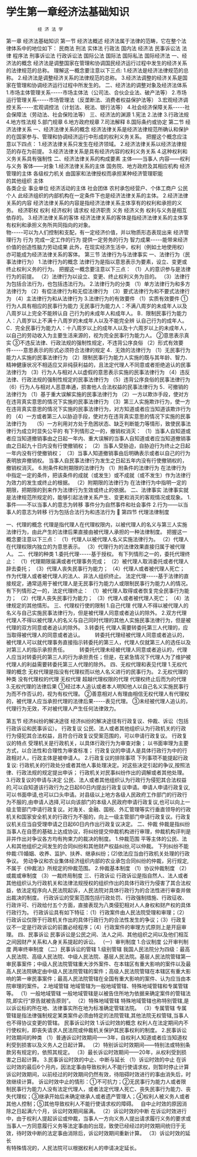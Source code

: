 # 学生第一章经济法基础知识

                经 济 法 学第一章  经济法基础知识第一节 经济法概述经济法属于法律的范畴，它在整个法律体系中的地位如下：                                民商法                                刑法实体法                                行政法              国内法            经济法                                民事诉讼法法律             程序法   刑事诉讼法                                行政诉讼法                       国际公法               国际法   国际私法                       国际经济法一、经济法的概念经济法是调整国家在管理和协调国民经济运行过程中发生的经济关系的法律规范的总称。    理解这一概念要注意以下三点:1.经济法是经济法律规范的总称。2.经济法是调整经济关系的法律规范的总称。3.经济法调整的经济关系是国家在管理和协调经济运行过程中所发生的。二、经济法的调整对象及经济法体系1.市场主体管理关系-----市场主体法（公司法、合伙企业法、破产法等）2.市场运行管理关系-----市场管理法（反垄断法、消费者权益保护法等）3.宏观经济调控关系-----宏观调控法（计划法、税法、银行法等） 4.社会经济保障关系-----社会保障法（劳动法、社会保险法等）三、经济法的渊源1.宪法2.法律3.行政法规4.地方性法规5.部门规章6.地方政府规章7.司法解释8.国际条约或协定第二节  经济法律关系一、经济法律关系的概念    经济法律关系是经济法律规范所确认和保护的在国家参与、管理和协调经济运行中形成的权利义务关系。    把握这个概念应注意以下四点：1.经济法律关系只发生在经济领域。2.经济法律关系以经济法律规范的存在为前提。3.经济法律关系是具有经济内容的权利义务关系4.这种权利和义务关系具有强制性二、经济法律关系的构成要素主体——当事人  内容——权利与义务  客体——对象1.经济法律关系的主体                      国务院、地方政府及其相应机构      经济管理的主体  各级权力机关                      由国家和法律授权而承担某种经济管理职能                                     的其他组织主体                                      各类企业                      事业单位      经济活动的主体  社会团体                      农村承包经营户、个体工商户                       公民个人此经济组织的内部机构在一定条件下也是经济法律关系的主体。2.经济法律关系的内容经济法律关系的内容是指经济法律关系主体享有的权利和承担的义务。经济职权权利  经济权利请求权经济职责义务经济义务权利与义务是相互依存的。3.经济法律关系的客体    经济法律关系的客体是指经济法律关系的主体享有权利和承担义务所共同指向的对象。      物-----可以为人们控制和支配，有一定经济价值，并以物质形态表现出来          经济管理行为行为  完成一定工作的行为提供一定劳务的行为    智力成果-----能带来经济价值的创造性脑力劳动成果    此外，在现实经济生活中，权利（例如土地使用权）亦可能成为经济法律关系的客体。第三节  法律行为与法律事实一、法律行为（民事法律行为）1.法律行为的概念     法律行为是指以意思表示为要素，设立、变更或终止权利义务的行为。把握这一概念要注意以下三点：（1）人的意识参与是法律行为的前提。（2）法律行为以设立、变更、终止权利义务为目的。（3）法律行为包括合法行为，也包括违法行为。2.法律行为的分类（1）单方法律行为和多方法律行为（2）有偿法律行为和无偿法律行为（3）要式法律行为和不要式法律行为（4）主法律行为和从法律行为3.法律行为的有效要件（1）实质有效要件①行为人具有相应的民事行为能力无民事行为能力人：不满八周岁的未成年人以及八周岁以上完全不能辨认自己行为的未成年人和成年人。B．限制民事行为能力人：八周岁以上不满十八周岁的未成年人以及不能完全辨认自己行为的成年人。C．完全民事行为能力人：十八周岁以上的成年人以及十六周岁以上的未成年人，以自己的劳动收入为主要生活来源的，视为完全民事行为能力人。②意思表示真实③不违反法律、行政法规的强制性规定，不违背公序良俗（2）形式有效要件-----意思表示的形式必须符合法律的规定4．无效的法律行为（1）无民事行为能力人实施的民事法律行为（2）限制民事行为能力人实施的既与其年龄、智力、精神健康状况不相适应又非纯获利益的，且法定代理人不同意或者拒绝追认的民事法律行为（3）行为人与相对人以虚假的意思表示实施的民事法律行为（4）违反法律、行政法规的强制性规定的民事法律行为（5）违背公序良俗的民事法律行为（6）行为人与相对人恶意串通，损害他人合法权益的民事法律行为5．可撤销的法律行为（1）基于重大误解实施的民事法律行为（2）一方以欺诈手段，使对方在违背真实意思的情况下实施的民事法律行为（3）第三人实施欺诈行为，使一方在违背真实意思的情况下实施的民事法律行为，对方知道或者应当知道该欺诈行为的（4）一方或者第三人以胁迫手段，使对方在违背真实意思的情况下实施的民事法律行为    （5）一方利用对方处于危困状态、缺乏判断能力等情形，致使民事法律行为成立时显失公平的有下列情形之一的，撤销权消灭：（1）当事人自知道或者应当知道撤销事由之日起一年内、重大误解的当事人自知道或者应当知道撤销事由之日起九十日内没有行使撤销权；（2）当事人受胁迫，自胁迫行为终止之日起一年内没有行使撤销权；（3）当事人知道撤销事由后明确表示或者以自己的行为表明放弃撤销权。当事人自民事法律行为发生之日起五年内没有行使撤销权的，撤销权消灭。6.附条件和附期限的法律行为（1）附条件的法律行为    在法律行为中指定一定的条件，把该条件的成就（或发生）或不成就（或不发生）作为法律行为效力的发生或终止的根据。（2）附期限的法律行为在法律行为中指明一定的期限，把期限的到来作为法律行为生效或终止的依据。二、法律事实法律事实就是法律规范所规定的，能够引起法律关系产生、变更和消灭的客观情况或现象。1.事件——不以当事人的意志为转移事件分为自然事件和社会事件 2.行为——以当事人的意志为转移行为包括合法行为和违法行为 第四节  代理法律制度一、代理的概念代理是指代理人在代理权限内，以被代理人的名义与第三人实施法律行为，由此产生的法律后果直接由被代理人承担的一种法律制度。把握这一概念要注意以下三点：（1）代理人以被代理人名义实施法律行为。（2）代理人在代理权限内独立的为意思表示。（3）代理行为的法律效果直接归属于被代理人。二、代理的种类1.委托代理-----基于授权。有下列情形之一的，委托代理终止：（1）代理期限届满或者代理事务完成；（2）被代理人取消委托或者代理人辞去委托；（3）代理人丧失民事行为能力；（4）代理人或者被代理人死亡；作为代理人或者被代理人的法人、非法人组织终止。法定代理-----基于法律的直接规定，通常适用于被代理人是无民事行为能力人或限制民事行为能力人的情况。有下列情形之一的，法定代理终止：（1）被代理人取得或者恢复完全民事行为能力；（2）代理人丧失民事行为能力；（3）代理人或者被代理人死亡；（4）法律规定的其他情形。三、代理权行使的限制1.自己代理代理人不得以被代理人的名义与自己实施民事法律行为，但是被代理人同意或者追认的除外。2.双方代理代理人不得以被代理人的名义与自己同时代理的其他人实施民事法律行为，但是被代理的双方同意或者追认的除外。3.转委托代理人需要转委托第三人代理的，应当取得被代理人的同意或者追认。　　转委托代理经被代理人同意或者追认的，被代理人可以就代理事务直接指示转委托的第三人，代理人仅就第三人的选任以及对第三人的指示承担责任。　　转委托代理未经被代理人同意或者追认的，代理人应当对转委托的第三人的行为承担责任；但是，在紧急情况下代理人为了维护被代理人的利益需要转委托第三人代理的除外。四、无权代理和表见代理1.无权代理的概念无权代理是指没有代理权而以他人名义进行的民事行为。2.无权代理的种类               没有代理权的代理无权代理   超越代理权限的代理               代理权终止后而为的代理3.无权代理的法律后果①经过本人追认或者本人明知他人以自己名义实施民事行为而不作否认的，视为有权代理。②善意相对人有理由相信无权代理人有代理权的，被代理人应当承担代理的法律后果-----表见代理。③未经被代理人追认的，代理行为无效，不对被代理人产生任何法律效力。第五节  经济纠纷的解决途径经济纠纷的解决途径有行政复议、仲裁、诉讼（包括行政诉讼和民事诉讼）。行政复议公民、法人或者其他组织认为行政机关的行政行为侵犯其合法权益，且符合行政复议受案范围的，可以申请行政复议。行政复议的特点受理机关是行政机关，以具体行政行为为审查对象；以书面审理为主要方式，以合法性和合理性为审查标准；行政复议的申请人是具体行政行为中的行政相对人，行政主体是被申请人。2.行政复议的排除事项下列事项不能提起行政复议:行政机关的行政处分或者其他人事处理决定。对这些决定引起的争议,按照法律、行政法规的规定提出申诉；行政机关对民事纠纷作出的调解或者其他处理。3.行政复议的申请与决定公民、法人或者其他组织认为行政行为侵犯其合法权益的,可以自知道该行政行为之日起60日内提出行政复议申请。申请人申请行政复议,可以书面申请,也可以口头申请。对县级以上地方各级人民政府工作部门的行政行为不服的,由申请人选择,可以向该部门的本级人民政府申请行政复议,也可以向上一级主管部门申请行政复议。对海关、金融、国税、外汇管理等实行垂直领导的行政机关和国家安全机关的行政行为不服的，向上一级主管部门申请行政复议。行政复议机关应当自受理申请之日起60日内作出行政复议决定。二、仲裁仲裁是指纠纷当事人在自愿的基础上达成协议，将纠纷提交仲裁机构进行审理，仲裁机构评判是非并作出对争议各方均有拘束力的裁决的制度。1.仲裁范围平等主体的公民、法人和其他组织之间发生的合同纠纷和其他财产权益纠纷,可以仲裁。下列纠纷不能仲裁:(1)婚姻、收养、监护、扶养、继承纠纷；(2)依法应当由行政机关处理的行政争议。劳动争议和农业集体经济组织内部的农业承包合同纠纷的仲裁，另行规定,不属于《仲裁法》所规定的仲裁范围。2.仲裁基本制度（1）协议仲裁制度（2）或裁或审制度（3）一裁终局制度三、行政诉讼行政诉讼是指自然人、法人或者其他组织认为行政机关和法律法规授权的组织作出的具体行政行为侵害了其合法权益，依法定程序向人民法院起诉，人民法院对具体行政行为的合法性进行审查并做出裁决的制度。行政诉讼的受案范围包括行政处罚、行政强制措施、行政征收、行政许可、行政给付五个方面，直接表现为八类侵犯相对人人身权和财产权的具体行政行为。行政诉讼具有如下特征：（1）行政案件由人民法院受理和审理；（2）行政诉讼仅限于行政机关作出的具体行政行为的合法性发生的争议；（3）行政复议不一定是行政诉讼的前置必经程序；（4）行政案件的审理方式原则上是开庭审理。四、民事诉讼民事诉讼是公民之间、法人之间、其他组织之间以及他们相互之间因财产关系和人身关系提起的诉讼。（一）审判制度1.合议制度公开审判制度两审终审制度（二）民事诉讼的管辖1.级别管辖我国人民法院分为四级：最高人民法院、高级人民法院、中级人民法院、基层人民法院。基层人民法院管辖第一审民事案件；中级人民法院管辖重大涉外案件、在本辖区有重大影响的案件以及最高人民法院确定由中级人民法院管辖的案件；高级人民法院管辖在本辖区有重大影响的第一审民事案件；最高人民法院管辖在全国有重大影响的案件、认为应当由本院审理的案件。2.地域管辖地域管辖为一般地域管辖、特殊地域管辖和专属管辖等。（1）一般地域管辖一般地域管辖是以被告住所地为依据来确定案件的管辖法院,即实行“原告就被告原则”。（2）特殊地域管辖特殊地域管辖也称特别管辖,是以诉讼标的所在地、法律事实所在地为标准确定管辖法院。（3）专属管辖专属管辖是指法律强制规定某类案件必须由特定的法院管辖,其他法院无权管辖,当事人也不得协议变更的管辖。民事诉讼时效1.诉讼时效的概念    权利人在法定期间内不行使权利，即丧失请求人民法院或仲裁机关保护其民事权利的制度。2.民事诉讼时效期间的种类（1）普通诉讼时效期间——3年，自权利人知道或者应当知道权利受到损害以及义务人之日起计算。（2）特别诉讼时效期间——特别法或特别条款另有规定的，依照其规定。（3）最长诉讼时效期间——20年，从权利受到损害之日起计算。3.民事诉讼时效的中止、中断与延长（1）诉讼时效的中止在诉讼时效的最后6个月内，因法定事由导致权利人不能行使请求权，则暂时停止计算诉讼时效期间，以前经过的时效期间仍然有效，待阻碍时效进行的事由消失后，时效继续计算。诉讼时效中止的情形：①不可抗力；②无民事行为能力人或者限制民事行为能力人没有法定代理人，或者法定代理人死亡、丧失民事行为能力、丧失代理权；③继承开始后未确定继承人或者遗产管理人；④权利人被义务人或者其他人控制；⑤其他导致权利人不能行使请求权的障碍。  自中止时效的原因消除之日起满六个月，诉讼时效期间届满。（2）诉讼时效的中断     在诉讼时效进行中，由于权利人提起诉讼或仲裁，当事人一方向义务人提出请求履行义务的要求或当事人一方同意履行义务等法定事由的出现，致使已经经过的时效期间统归于无效，待时效中断的法定事由消除后，诉讼时效期间重新计算。（3）诉讼时效的延长                                                                                                                             有特殊情况的，人民法院可以根据权利人的申请决定延长。


